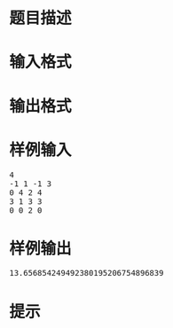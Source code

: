 

# 题目描述



# 输入格式



# 输出格式



# 样例输入


<pre>4
-1 1 -1 3
0 4 2 4
3 1 3 3
0 0 2 0
</pre>

# 样例输出


<pre>13.656854249492380195206754896839
</pre>

# 提示


<p>
<img src="/upload/image/20190515/20190515021715_17372.png" alt=""/> 
</p>
<p>
<img src="/upload/image/20190515/20190515021742_78265.png" alt=""/> 
</p>
